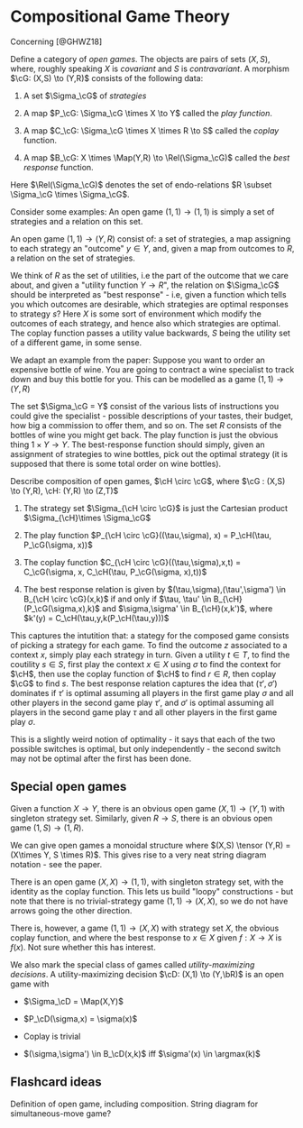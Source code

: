 Compositional Game Theory
=========================

Concerning [@GHWZ18]

Define a category of *open games*. The objects are pairs of sets
$(X,S)$, where, roughly speaking $X$ is *covariant* and $S$ is
*contravariant*. A morphism $\cG: (X,S) \to (Y,R)$ consists of the
following data:

1.  A set $\Sigma_\cG$ of *strategies*

2.  A map $P_\cG: \Sigma_\cG \times X \to Y$ called the *play function*.

3.  A map $C_\cG: \Sigma_\cG \times X \times R \to S$ called the
    *coplay* function.

4.  A map $B_\cG: X \times \Map(Y,R) \to \Rel(\Sigma_\cG)$ called the
    *best response* function.

Here $\Rel(\Sigma_\cG)$ denotes the set of endo-relations
$R \subset \Sigma_\cG \times \Sigma_\cG$.

Consider some examples: An open game $(1,1) \to (1,1)$ is simply a set
of strategies and a relation on this set.

An open game $(1,1) \to (Y,R)$ consist of: a set of strategies, a map
assigning to each strategy an "outcome" $y\in Y$, and, given a map from
outcomes to $R$, a relation on the set of strategies.

We think of $R$ as the set of utilities, i.e the part of the outcome
that we care about, and given a "utility function $Y \to R$", the
relation on $\Sigma_\cG$ should be interpreted as "best response" - i.e,
given a function which tells you which outcomes are desirable, which
strategies are optimal responses to strategy $s$? Here $X$ is some sort
of environment which modify the outcomes of each strategy, and hence
also which strategies are optimal. The coplay function passes a utility
value backwards, $S$ being the utility set of a different game, in some
sense.

We adapt an example from the paper: Suppose you want to order an
expensive bottle of wine. You are going to contract a wine specialist to
track down and buy this bottle for you. This can be modelled as a game
$(1,1) \to (Y,R)$

The set $\Sigma_\cG = Y$ consist of the various lists of instructions
you could give the specialist - possible descriptions of your tastes,
their budget, how big a commission to offer them, and so on. The set $R$
consists of the bottles of wine you might get back. The play function is
just the obvious thing $1 \times Y \to Y$. The best-response function
should simply, given an assignment of strategies to wine bottles, pick
out the optimal strategy (it is supposed that there is some total order
on wine bottles).

Describe composition of open games, $\cH \circ \cG$, where
$\cG : (X,S) \to (Y,R), \cH: (Y,R) \to (Z,T)$

1.  The strategy set $\Sigma_{\cH \circ \cG}$ is just the Cartesian
    product $\Sigma_{\cH}\times \Sigma_\cG$

2.  The play function
    $P_{\cH \circ \cG}((\tau,\sigma), x) = P_\cH(\tau, P_\cG(\sigma, x))$

3.  The coplay function
    $C_{\cH \circ \cG}((\tau,\sigma),x,t) = C_\cG(\sigma, x, C_\cH(\tau, P_\cG(\sigma, x),t))$

4.  The best response relation is given by
    $(\tau,\sigma),(\tau',\sigma') \in B_{\cH \circ \cG}(x,k)$ if and
    only if $\tau, \tau' \in B_{\cH}(P_\cG(\sigma,x),k)$ and
    $\sigma,\sigma' \in B_{\cH}(x,k')$, where
    $k'(y) = C_\cH(\tau,y,k(P_\cH(\tau,y)))$

This captures the intutition that: a stategy for the composed game
consists of picking a strategy for each game. To find the outcome $z$
associated to a context $x$, simply play each strategy in turn. Given a
utility $t\in T$, to find the coutility $s\in S$, first play the context
$x \in X$ using $\sigma$ to find the context for $\cH$, then use the
coplay function of $\cH$ to find $r \in R$, then coplay $\cG$ to find
$s$. The best response relation captures the idea that $(\tau',\sigma')$
dominates if $\tau'$ is optimal assuming all players in the first game
play $\sigma$ and all other players in the second game play $\tau'$, and
$\sigma'$ is optimal assuming all players in the second game play $\tau$
and all other players in the first game play $\sigma$.

This is a slightly weird notion of optimality - it says that each of the
two possible switches is optimal, but only independently - the second
switch may not be optimal after the first has been done.

Special open games
------------------

Given a function $X \to Y$, there is an obvious open game
$(X,1) \to (Y,1)$ with singleton strategy set. Similarly, given
$R \to S$, there is an obvious open game $(1,S) \to (1,R)$.

We can give open games a monoidal structure where
$(X,S) \tensor (Y,R) = (X\times Y, S \times R)$. This gives rise to a
very neat string diagram notation - see the paper.

There is an open game $(X,X) \to (1,1)$, with singleton strategy set,
with the identity as the coplay function. This lets us build "loopy"
constructions - but note that there is no trivial-strategy game
$(1,1) \to (X,X)$, so we do not have arrows going the other direction.

There is, however, a game $(1,1) \to (X,X)$ with strategy set $X$, the
obvious coplay function, and where the best response to $x\in X$ given
$f: X \to X$ is $f(x)$. Not sure whether this has interest.

We also mark the special class of games called *utility-maximizing
decisions*. A utility-maximizing decision $\cD: (X,1) \to (Y,\bR)$ is an
open game with

-   $\Sigma_\cD = \Map(X,Y)$

-   $P_\cD(\sigma,x) = \sigma(x)$

-   Coplay is trivial

-   $(\sigma,\sigma') \in B_\cD(x,k)$ iff $\sigma'(x) \in \argmax(k)$

Flashcard ideas
---------------

Definition of open game, including composition. String diagram for
simultaneous-move game?
